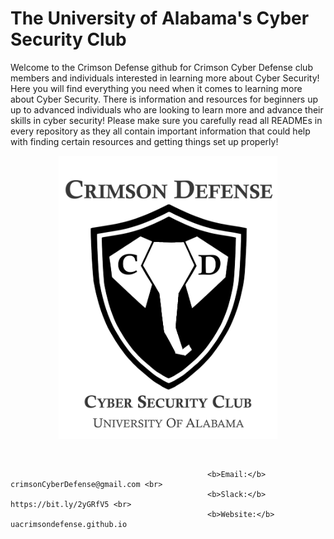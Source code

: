 # The University of Alabama's Cyber Security Club
Welcome to the Crimson Defense github for Crimson Cyber Defense club members and individuals interested in learning more about Cyber Security!
Here you will find everything you need when it comes to learning more about Cyber Security. There is information and resources for beginners up
up to advanced individuals who are looking to learn more and advance their skills in cyber security! Please make sure you carefully read all READMEs 
in every repository as they all contain important information that could help with finding certain resources and getting things set up properly!

<p align="center">
<img width="350px" src="Archive/images/318feea7cf1545feb4dcfd711f64b263.png" alt="Logo"/>
</p>
<br>

                                                <b>Email:</b> crimsonCyberDefense@gmail.com <br>
                                                <b>Slack:</b> https://bit.ly/2yGRfV5 <br>
                                                <b>Website:</b> uacrimsondefense.github.io
